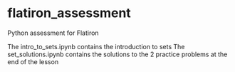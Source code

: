 # flatiron_assessment
Python assessment for Flatiron

The intro_to_sets.ipynb contains the introduction to sets
The set_solutions.ipynb contains the solutions to the 2 practice problems at the end of the lesson
